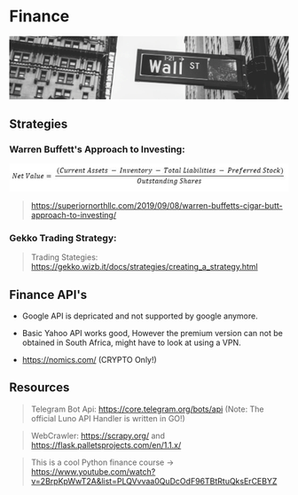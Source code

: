 # Finance

![](Images/wallstreet.png)

## Strategies ##

### Warren Buffett's Approach to Investing: ###

![](Images/cigarbutt.jpg)

> https://superiornorthllc.com/2019/09/08/warren-buffetts-cigar-butt-approach-to-investing/

### Gekko Trading Strategy: ###

> Trading Stategies: https://gekko.wizb.it/docs/strategies/creating_a_strategy.html

## Finance API's ##

 - Google API is depricated and not supported by google anymore.

- Basic Yahoo API works good, However the premium version can not be obtained in South Africa, might have to look at using a VPN.

- https://nomics.com/  (CRYPTO Only!)

## Resources ##

> Telegram Bot Api: https://core.telegram.org/bots/api
(Note: The official Luno API Handler is written in GO!)

> WebCrawler: https://scrapy.org/ and https://flask.palletsprojects.com/en/1.1.x/

> This is a cool Python finance course -> https://www.youtube.com/watch?v=2BrpKpWwT2A&list=PLQVvvaa0QuDcOdF96TBtRtuQksErCEBYZ
